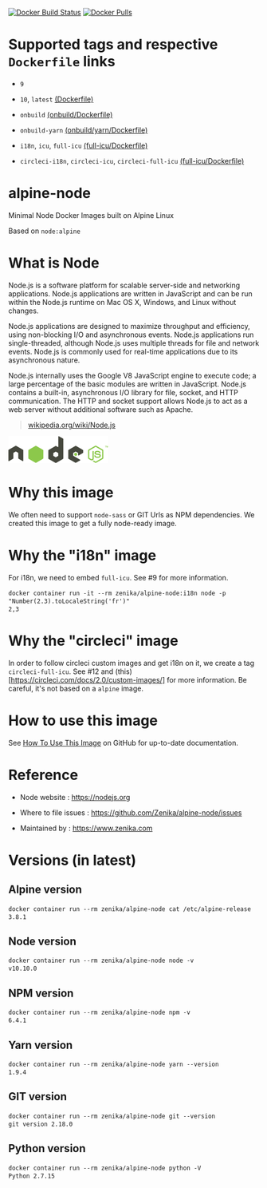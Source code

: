 [![Docker Build Status](https://img.shields.io/docker/build/zenika/alpine-node.svg)](https://hub.docker.com/r/zenika/alpine-node/) [![Docker Pulls](https://img.shields.io/docker/pulls/zenika/alpine-node.svg)](https://hub.docker.com/r/zenika/alpine-node/)

# Supported tags and respective `Dockerfile` links

 * `9`
 
 * `10`, `latest` [(Dockerfile)](https://github.com/Zenika/alpine-node/blob/master/Dockerfile)

 * `onbuild` [(onbuild/Dockerfile)](https://github.com/Zenika/alpine-node/blob/master/onbuild/Dockerfile)

 * `onbuild-yarn` [(onbuild/yarn/Dockerfile)](https://github.com/Zenika/alpine-node/blob/master/onbuild/yarn/Dockerfile)

 * `i18n`, `icu`, `full-icu` [(full-icu/Dockerfile)](https://github.com/Zenika/alpine-node/blob/master/full-icu/Dockerfile)

 * `circleci-i18n`, `circleci-icu`, `circleci-full-icu` [(full-icu/Dockerfile)](https://github.com/Zenika/alpine-node/blob/master/circleci/Dockerfile)

# alpine-node
Minimal Node Docker Images built on Alpine Linux

Based on `node:alpine`

# What is Node

Node.js is a software platform for scalable server-side and networking applications. Node.js applications are written in JavaScript and can be run within the Node.js runtime on Mac OS X, Windows, and Linux without changes.

Node.js applications are designed to maximize throughput and efficiency, using non-blocking I/O and asynchronous events. Node.js applications run single-threaded, although Node.js uses multiple threads for file and network events. Node.js is commonly used for real-time applications due to its asynchronous nature.

Node.js internally uses the Google V8 JavaScript engine to execute code; a large percentage of the basic modules are written in JavaScript. Node.js contains a built-in, asynchronous I/O library for file, socket, and HTTP communication. The HTTP and socket support allows Node.js to act as a web server without additional software such as Apache.

> [wikipedia.org/wiki/Node.js](https://en.wikipedia.org/wiki/Node.js)

![logo](https://raw.githubusercontent.com/docker-library/docs/01c12653951b2fe592c1f93a13b4e289ada0e3a1/node/logo.png)

# Why this image

We often need to support `node-sass` or GIT Urls as NPM dependencies.
We created this image to get a fully node-ready image.

# Why the "i18n" image

For i18n, we need to embed `full-icu`. See #9 for more information.

```
docker container run -it --rm zenika/alpine-node:i18n node -p "Number(2.3).toLocaleString('fr')" 
2,3
```

# Why the "circleci" image

In order to follow circleci custom images and get i18n on it, we create a tag `circleci-full-icu`. See #12 and (this)[https://circleci.com/docs/2.0/custom-images/] for more information. Be careful, it's not based on a `alpine` image.

# How to use this image

See [How To Use This Image](https://github.com/nodejs/docker-node/blob/master/README.md#how-to-use-this-image) on GitHub for up-to-date documentation.

# Reference

 * Node website : https://nodejs.org

 * Where to file issues : https://github.com/Zenika/alpine-node/issues

 * Maintained by : https://www.zenika.com

# Versions (in latest)

## Alpine version

```
docker container run --rm zenika/alpine-node cat /etc/alpine-release
3.8.1
```

## Node version

```
docker container run --rm zenika/alpine-node node -v
v10.10.0
```

## NPM version

```
docker container run --rm zenika/alpine-node npm -v
6.4.1
```

## Yarn version

```
docker container run --rm zenika/alpine-node yarn --version
1.9.4
```

## GIT version

```
docker container run --rm zenika/alpine-node git --version
git version 2.18.0
```

## Python version

```
docker container run --rm zenika/alpine-node python -V
Python 2.7.15
```
